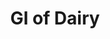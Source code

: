 ---
type: GiDataTablePage
title: GI of Dairy
description: Glycemic Index of Dairy
keywords: gi of Dairy,GI of Dairy,Glycemic Index of Dairy,glycemic index of Dairy,GlycemicIndex of Dairy,glycemicindex of Dairy
---